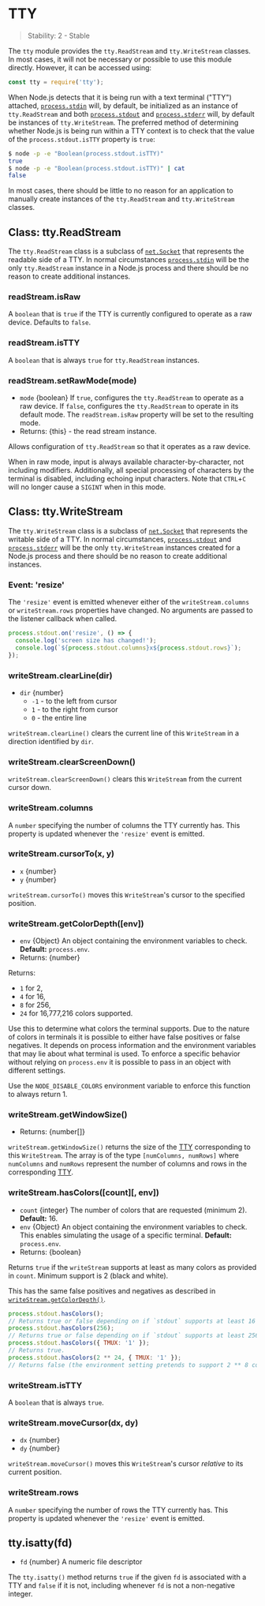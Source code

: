 # TTY

<!--introduced_in=v0.10.0-->

> Stability: 2 - Stable

The `tty` module provides the `tty.ReadStream` and `tty.WriteStream` classes.
In most cases, it will not be necessary or possible to use this module directly.
However, it can be accessed using:

```js
const tty = require('tty');
```

When Node.js detects that it is being run with a text terminal ("TTY")
attached, [`process.stdin`][] will, by default, be initialized as an instance of
`tty.ReadStream` and both [`process.stdout`][] and [`process.stderr`][] will, by
default be instances of `tty.WriteStream`. The preferred method of determining
whether Node.js is being run within a TTY context is to check that the value of
the `process.stdout.isTTY` property is `true`:

```sh
$ node -p -e "Boolean(process.stdout.isTTY)"
true
$ node -p -e "Boolean(process.stdout.isTTY)" | cat
false
```

In most cases, there should be little to no reason for an application to
manually create instances of the `tty.ReadStream` and `tty.WriteStream`
classes.

## Class: tty.ReadStream
<!-- YAML
added: v0.5.8
-->

The `tty.ReadStream` class is a subclass of [`net.Socket`][] that represents the
readable side of a TTY. In normal circumstances [`process.stdin`][] will be the
only `tty.ReadStream` instance in a Node.js process and there should be no
reason to create additional instances.

### readStream.isRaw
<!-- YAML
added: v0.7.7
-->

A `boolean` that is `true` if the TTY is currently configured to operate as a
raw device. Defaults to `false`.

### readStream.isTTY
<!-- YAML
added: v0.5.8
-->

A `boolean` that is always `true` for `tty.ReadStream` instances.

### readStream.setRawMode(mode)
<!-- YAML
added: v0.7.7
-->

* `mode` {boolean} If `true`, configures the `tty.ReadStream` to operate as a
  raw device. If `false`, configures the `tty.ReadStream` to operate in its
  default mode. The `readStream.isRaw` property will be set to the resulting
  mode.
* Returns: {this} - the read stream instance.

Allows configuration of `tty.ReadStream` so that it operates as a raw device.

When in raw mode, input is always available character-by-character, not
including modifiers. Additionally, all special processing of characters by the
terminal is disabled, including echoing input characters.
Note that `CTRL`+`C` will no longer cause a `SIGINT` when in this mode.

## Class: tty.WriteStream
<!-- YAML
added: v0.5.8
-->

The `tty.WriteStream` class is a subclass of [`net.Socket`][] that represents
the writable side of a TTY. In normal circumstances, [`process.stdout`][] and
[`process.stderr`][] will be the only `tty.WriteStream` instances created for a
Node.js process and there should be no reason to create additional instances.

### Event: 'resize'
<!-- YAML
added: v0.7.7
-->

The `'resize'` event is emitted whenever either of the `writeStream.columns`
or `writeStream.rows` properties have changed. No arguments are passed to the
listener callback when called.

```js
process.stdout.on('resize', () => {
  console.log('screen size has changed!');
  console.log(`${process.stdout.columns}x${process.stdout.rows}`);
});
```

### writeStream.clearLine(dir)
<!-- YAML
added: v0.7.7
-->

* `dir` {number}
  * `-1` - to the left from cursor
  * `1` - to the right from cursor
  * `0` - the entire line

`writeStream.clearLine()` clears the current line of this `WriteStream` in a
direction identified by `dir`.

### writeStream.clearScreenDown()
<!-- YAML
added: v0.7.7
-->

`writeStream.clearScreenDown()` clears this `WriteStream` from the current
cursor down.

### writeStream.columns
<!-- YAML
added: v0.7.7
-->

A `number` specifying the number of columns the TTY currently has. This property
is updated whenever the `'resize'` event is emitted.

### writeStream.cursorTo(x, y)
<!-- YAML
added: v0.7.7
-->

* `x` {number}
* `y` {number}

`writeStream.cursorTo()` moves this `WriteStream`'s cursor to the specified
position.

### writeStream.getColorDepth([env])
<!-- YAML
added: v9.9.0
-->

* `env` {Object} An object containing the environment variables to check.
  **Default:** `process.env`.
* Returns: {number}

Returns:
* `1` for 2,
* `4` for 16,
* `8` for 256,
* `24` for 16,777,216
colors supported.

Use this to determine what colors the terminal supports. Due to the nature of
colors in terminals it is possible to either have false positives or false
negatives. It depends on process information and the environment variables that
may lie about what terminal is used.
To enforce a specific behavior without relying on `process.env` it is possible
to pass in an object with different settings.

Use the `NODE_DISABLE_COLORS` environment variable to enforce this function to
always return 1.

### writeStream.getWindowSize()
<!-- YAML
added: v0.7.7
-->
* Returns: {number[]}

`writeStream.getWindowSize()` returns the size of the [TTY](tty.html)
corresponding to this `WriteStream`. The array is of the type
`[numColumns, numRows]` where `numColumns` and `numRows` represent the number
of columns and rows in the corresponding [TTY](tty.html).

### writeStream.hasColors([count][, env])
<!-- YAML
added: REPLACEME
-->

* `count` {integer} The number of colors that are requested (minimum 2).
  **Default:** 16.
* `env` {Object} An object containing the environment variables to check. This
  enables simulating the usage of a specific terminal. **Default:**
  `process.env`.
* Returns: {boolean}

Returns `true` if the `writeStream` supports at least as many colors as provided
in `count`. Minimum support is 2 (black and white).

This has the same false positives and negatives as described in
[`writeStream.getColorDepth()`][].

```js
process.stdout.hasColors();
// Returns true or false depending on if `stdout` supports at least 16 colors.
process.stdout.hasColors(256);
// Returns true or false depending on if `stdout` supports at least 256 colors.
process.stdout.hasColors({ TMUX: '1' });
// Returns true.
process.stdout.hasColors(2 ** 24, { TMUX: '1' });
// Returns false (the environment setting pretends to support 2 ** 8 colors).
```

### writeStream.isTTY
<!-- YAML
added: v0.5.8
-->

A `boolean` that is always `true`.

### writeStream.moveCursor(dx, dy)
<!-- YAML
added: v0.7.7
-->

* `dx` {number}
* `dy` {number}

`writeStream.moveCursor()` moves this `WriteStream`'s cursor *relative* to its
current position.

### writeStream.rows
<!-- YAML
added: v0.7.7
-->

A `number` specifying the number of rows the TTY currently has. This property
is updated whenever the `'resize'` event is emitted.

## tty.isatty(fd)
<!-- YAML
added: v0.5.8
-->

* `fd` {number} A numeric file descriptor

The `tty.isatty()` method returns `true` if the given `fd` is associated with
a TTY and `false` if it is not, including whenever `fd` is not a non-negative
integer.

[`net.Socket`]: net.html#net_class_net_socket
[`process.stderr`]: process.html#process_process_stderr
[`process.stdin`]: process.html#process_process_stdin
[`process.stdout`]: process.html#process_process_stdout
[`writeStream.getColorDepth()`]: #tty_writestream_getcolordepth_env
